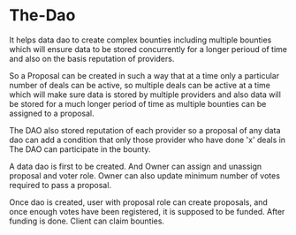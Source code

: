 # The-Dao

It helps data dao to create complex bounties including multiple bounties which will ensure data to be stored concurrently for a longer perioud of time and also on the basis reputation of providers.

So a Proposal can be created in such a way that at a time only a particular number of deals can be active, so multiple deals can be active at a time which will make sure data is stored by multiple providers and also data will be stored for a much longer period of time as multiple bounties can be assigned to a proposal.

The DAO also stored reputation of each provider so a proposal of any data dao can add a condition that only those provider who have done 'x' deals in The DAO can participate in the bounty.

A data dao is first to be created. And Owner can assign and unassign proposal and voter role. Owner can also update minimum number of votes required to pass a proposal.

Once dao is created, user with proposal role can create proposals, and once enough votes have been registered, it is supposed to be funded. After funding is done. Client can claim bounties.
